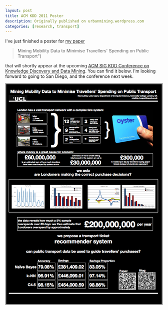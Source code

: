 ```yaml
---
layout: post
title: ACM KDD 2011 Poster
description: Originally published on urbanmining.wordpress.com
categories: [research, transport]
---
```


I've just finished a poster for <a href="http://www.cs.ucl.ac.uk/staff/n.lathia/papers/lathia_kdd2011.pdf" target="_blank">my paper</a> 

> Mining Mobility Data to Minimise Travellers' Spending on Public Transport")

that will shortly appear at the upcoming <a href="http://www.kdd.org/kdd2011/" target="_blank">ACM SIG KDD Conference on Knowledge Discovery and Data Mining</a>. You can find it below. I'm looking forward to going to San Diego, and the conference next week.

![](../assets/urbanmining/kdd2011_poster.png "ACM KDD 2011 Poster")
